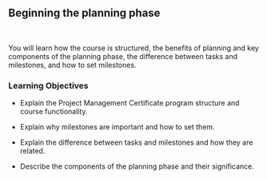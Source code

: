 ## Beginning the planning phase

<br>

You will learn how the course is structured, the benefits of planning and key components of the planning phase, the difference between tasks and milestones, and how to set milestones.

### Learning Objectives

- Explain the Project Management Certificate program structure and course functionality.

- Explain why milestones are important and how to set them.

- Explain the difference between tasks and milestones and how they are related.

- Describe the components of the planning phase and their significance.